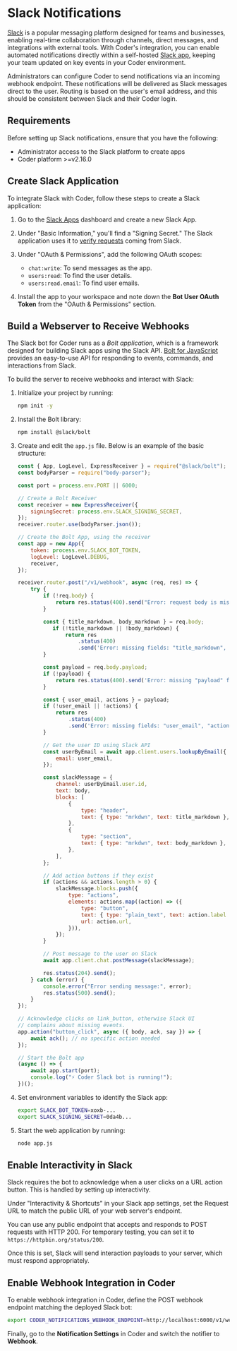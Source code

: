 # Slack Notifications

[Slack](https://slack.com/) is a popular messaging platform designed for teams
and businesses, enabling real-time collaboration through channels, direct
messages, and integrations with external tools. With Coder's integration, you
can enable automated notifications directly within a self-hosted
[Slack app](https://api.slack.com/apps), keeping your team updated on key events
in your Coder environment.

Administrators can configure Coder to send notifications via an incoming webhook
endpoint. These notifications will be delivered as Slack messages direct to the
user. Routing is based on the user's email address, and this should be
consistent between Slack and their Coder login.

## Requirements

Before setting up Slack notifications, ensure that you have the following:

- Administrator access to the Slack platform to create apps
- Coder platform >=v2.16.0

## Create Slack Application

To integrate Slack with Coder, follow these steps to create a Slack application:

1. Go to the [Slack Apps](https://api.slack.com/apps) dashboard and create a new
   Slack App.

2. Under "Basic Information," you'll find a "Signing Secret." The Slack
   application uses it to
   [verify requests](https://api.slack.com/authentication/verifying-requests-from-slack)
   coming from Slack.

3. Under "OAuth & Permissions", add the following OAuth scopes:

   - `chat:write`: To send messages as the app.
   - `users:read`: To find the user details.
   - `users:read.email`: To find user emails.

4. Install the app to your workspace and note down the **Bot User OAuth Token**
   from the "OAuth & Permissions" section.

## Build a Webserver to Receive Webhooks

The Slack bot for Coder runs as a _Bolt application_, which is a framework
designed for building Slack apps using the Slack API.
[Bolt for JavaScript](https://github.com/slackapi/bolt-js) provides an
easy-to-use API for responding to events, commands, and interactions from Slack.

To build the server to receive webhooks and interact with Slack:

1. Initialize your project by running:

   ```bash
   npm init -y
   ```

2. Install the Bolt library:

   ```bash
   npm install @slack/bolt
   ```

3. Create and edit the `app.js` file. Below is an example of the basic
   structure:

   ```js
   const { App, LogLevel, ExpressReceiver } = require("@slack/bolt");
   const bodyParser = require("body-parser");

   const port = process.env.PORT || 6000;

   // Create a Bolt Receiver
   const receiver = new ExpressReceiver({
       signingSecret: process.env.SLACK_SIGNING_SECRET,
   });
   receiver.router.use(bodyParser.json());

   // Create the Bolt App, using the receiver
   const app = new App({
       token: process.env.SLACK_BOT_TOKEN,
       logLevel: LogLevel.DEBUG,
       receiver,
   });

   receiver.router.post("/v1/webhook", async (req, res) => {
       try {
           if (!req.body) {
               return res.status(400).send("Error: request body is missing");
           }

           const { title_markdown, body_markdown } = req.body;
              if (!title_markdown || !body_markdown) {
                  return res
                      .status(400)
                      .send('Error: missing fields: "title_markdown", or "body_markdown"');
           }

           const payload = req.body.payload;
           if (!payload) {
               return res.status(400).send('Error: missing "payload" field');
           }

           const { user_email, actions } = payload;
           if (!user_email || !actions) {
               return res
                   .status(400)
                   .send('Error: missing fields: "user_email", "actions"');
           }

           // Get the user ID using Slack API
           const userByEmail = await app.client.users.lookupByEmail({
               email: user_email,
           });

           const slackMessage = {
               channel: userByEmail.user.id,
               text: body,
               blocks: [
                   {
                       type: "header",
                       text: { type: "mrkdwn", text: title_markdown },
                   },
                   {
                       type: "section",
                       text: { type: "mrkdwn", text: body_markdown },
                   },
               ],
           };

           // Add action buttons if they exist
           if (actions && actions.length > 0) {
               slackMessage.blocks.push({
                   type: "actions",
                   elements: actions.map((action) => ({
                       type: "button",
                       text: { type: "plain_text", text: action.label },
                       url: action.url,
                   })),
               });
           }

           // Post message to the user on Slack
           await app.client.chat.postMessage(slackMessage);

           res.status(204).send();
       } catch (error) {
           console.error("Error sending message:", error);
           res.status(500).send();
       }
   });

   // Acknowledge clicks on link_button, otherwise Slack UI
   // complains about missing events.
   app.action("button_click", async ({ body, ack, say }) => {
       await ack(); // no specific action needed
   });

   // Start the Bolt app
   (async () => {
       await app.start(port);
       console.log("⚡️ Coder Slack bot is running!");
   })();
   ```

4. Set environment variables to identify the Slack app:

   ```bash
   export SLACK_BOT_TOKEN=xoxb-...
   export SLACK_SIGNING_SECRET=0da4b...
   ```

5. Start the web application by running:

   ```bash
   node app.js
   ```

## Enable Interactivity in Slack

Slack requires the bot to acknowledge when a user clicks on a URL action button.
This is handled by setting up interactivity.

Under "Interactivity & Shortcuts" in your Slack app settings, set the Request
URL to match the public URL of your web server's endpoint.

You can use any public endpoint that accepts and responds to POST requests with HTTP 200.
For temporary testing, you can set it to `https://httpbin.org/status/200`.

Once this is set, Slack will send interaction payloads to your server, which
must respond appropriately.

## Enable Webhook Integration in Coder

To enable webhook integration in Coder, define the POST webhook endpoint
matching the deployed Slack bot:

```bash
export CODER_NOTIFICATIONS_WEBHOOK_ENDPOINT=http://localhost:6000/v1/webhook`
```

Finally, go to the **Notification Settings** in Coder and switch the notifier to
**Webhook**.
